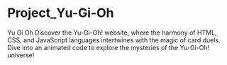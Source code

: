 # Project_Yu-Gi-Oh
Yu Gi Oh 
Discover the Yu-Gi-Oh! website, where the harmony of HTML, CSS, and JavaScript languages intertwines with the magic of card duels. Dive into an animated code to explore the mysteries of the Yu-Gi-Oh! universe!
